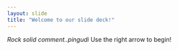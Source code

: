 ```yaml
---
layout: slide
title: "Welcome to our slide deck!"
---
```

*Rock solid comment..pingudi*
Use the right arrow to begin!

